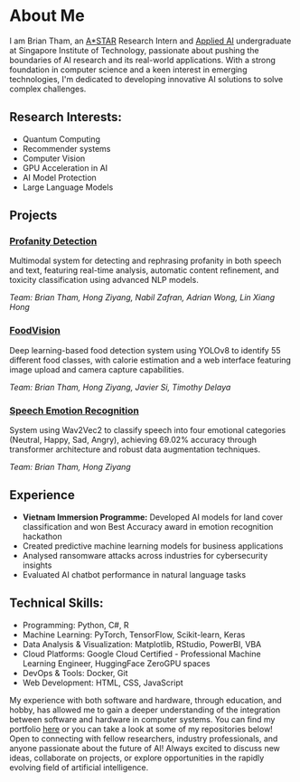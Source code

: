 # About Me

I am Brian Tham, an [A*STAR](https://www.a-star.edu.sg/) Research Intern and [Applied AI](https://www.singaporetech.edu.sg/undergraduate-programmes/applied-artificial-intelligence) undergraduate at Singapore Institute of Technology, passionate about pushing the boundaries of AI research and its real-world applications. With a strong foundation in computer science and a keen interest in emerging technologies, I'm dedicated to developing innovative AI solutions to solve complex challenges.

## Research Interests:
- Quantum Computing
- Recommender systems
- Computer Vision
- GPU Acceleration in AI
- AI Model Protection
- Large Language Models

## Projects

### [Profanity Detection](https://nightey3s-profanity-detection.hf.space)
Multimodal system for detecting and rephrasing profanity in both speech and text, featuring real-time analysis, automatic content refinement, and toxicity classification using advanced NLP models.

*Team: Brian Tham, Hong Ziyang, Nabil Zafran, Adrian Wong, Lin Xiang Hong*

### [FoodVision](https://nightey3s-foodvision.hf.space)
Deep learning-based food detection system using YOLOv8 to identify 55 different food classes, with calorie estimation and a web interface featuring image upload and camera capture capabilities.

*Team: Brian Tham, Hong Ziyang, Javier Si, Timothy Delaya*

### [Speech Emotion Recognition](https://github.com/Nightey3s/Speech-Emotion-Recognition-using-Wav2Vec2)
System using Wav2Vec2 to classify speech into four emotional categories (Neutral, Happy, Sad, Angry), achieving 69.02% accuracy through transformer architecture and robust data augmentation techniques.

*Team: Brian Tham, Hong Ziyang*

## Experience
- **Vietnam Immersion Programme:** Developed AI models for land cover classification and won Best Accuracy award in emotion recognition hackathon
- Created predictive machine learning models for business applications
- Analysed ransomware attacks across industries for cybersecurity insights
- Evaluated AI chatbot performance in natural language tasks

## Technical Skills:
- Programming: Python, C#, R
- Machine Learning: PyTorch, TensorFlow, Scikit-learn, Keras
- Data Analysis & Visualization: Matplotlib, RStudio, PowerBI, VBA
- Cloud Platforms: Google Cloud Certified - Professional Machine Learning Engineer, HuggingFace ZeroGPU spaces
- DevOps & Tools: Docker, Git
- Web Development: HTML, CSS, JavaScript

My experience with both software and hardware, through education, and hobby, has allowed me to gain a deeper understanding of the integration between software and hardware in computer systems. You can find my portfolio [here](https://tham.ai) or you can take a look at some of my repositories below! Open to connecting with fellow researchers, industry professionals, and anyone passionate about the future of AI! Always excited to discuss new ideas, collaborate on projects, or explore opportunities in the rapidly evolving field of artificial intelligence.
